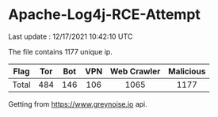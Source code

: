 
# Apache-Log4j-RCE-Attempt

Last update : 12/17/2021 10:42:10 UTC

The file contains 1177 unique ip.

| Flag | Tor | Bot | VPN | Web Crawler | Malicious |
| :-:  | :-: | :-: | :-: | :-:         | :-:       |
| Total| 484  | 146  | 106  | 1065          | 1177        |

Getting from https://www.greynoise.io api.